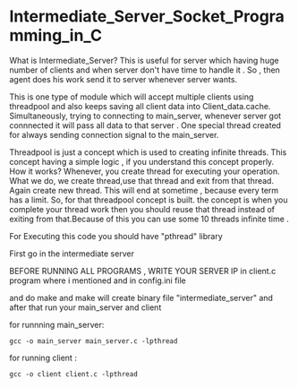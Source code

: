 # Intermediate_Server_Socket_Programming_in_C

What is Intermediate_Server?
This is useful for server which having huge number of clients and when server don't have time to handle it . So , then agent does
his work send it to server whenever server wants.

This is one type of module which will accept multiple clients using threadpool and also keeps saving all client data into 
Client_data.cache. Simultaneously, trying to connecting to main_server, whenever server got connnected it will pass all data to that server . 
One special thread created for always sending connection signal to the main_server. 
    
    
 Threadpool is just a concept which is used to creating infinite threads. This concept having a simple logic , if you understand 
 this concept properly. 
 How it works?
 Whenever, you create thread for executing your operation. What we do, we create thread,use that thread and exit from that thread.
 Again create new thread. This will end at sometime , because every term has a limit. So, for that threadpool concept is built.
 the concept is when you complete your thread work then you should reuse that thread instead of exiting from that.Because of this 
 you can use some 10 threads infinite time .
 
 
For Executing this code you should have "pthread" library 

First go in the intermediate server

BEFORE RUNNING ALL PROGRAMS , WRITE YOUR SERVER IP  in client.c program where i mentioned
and in config.ini file 



and do make 
and make will create binary file "intermediate_server" and after that run your main_server and client

for runnning main_server:

    gcc -o main_server main_server.c -lpthread
    
 for running client : 
 
    gcc -o client client.c -lpthread


